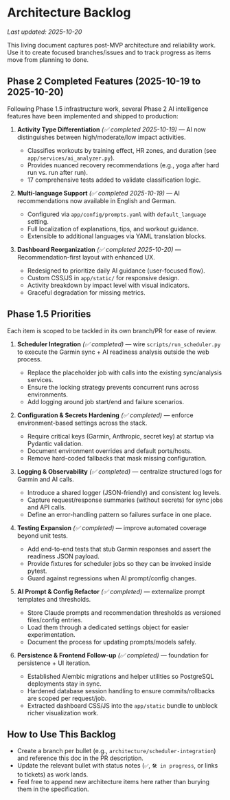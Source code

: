 # Architecture Backlog

_Last updated: 2025-10-20_

This living document captures post-MVP architecture and reliability work. Use it to create focused branches/issues and to track progress as items move from planning to done.

## Phase 2 Completed Features (2025-10-19 to 2025-10-20)

Following Phase 1.5 infrastructure work, several Phase 2 AI intelligence features have been implemented and shipped to production:

1. **Activity Type Differentiation** _(✅ completed 2025-10-19)_ — AI now distinguishes between high/moderate/low impact activities.
   - Classifies workouts by training effect, HR zones, and duration (see `app/services/ai_analyzer.py`).
   - Provides nuanced recovery recommendations (e.g., yoga after hard run vs. run after run).
   - 17 comprehensive tests added to validate classification logic.

2. **Multi-language Support** _(✅ completed 2025-10-19)_ — AI recommendations now available in English and German.
   - Configured via `app/config/prompts.yaml` with `default_language` setting.
   - Full localization of explanations, tips, and workout guidance.
   - Extensible to additional languages via YAML translation blocks.

3. **Dashboard Reorganization** _(✅ completed 2025-10-20)_ — Recommendation-first layout with enhanced UX.
   - Redesigned to prioritize daily AI guidance (user-focused flow).
   - Custom CSS/JS in `app/static/` for responsive design.
   - Activity breakdown by impact level with visual indicators.
   - Graceful degradation for missing metrics.

## Phase 1.5 Priorities

Each item is scoped to be tackled in its own branch/PR for ease of review.

1. **Scheduler Integration** _(✅ completed)_ — wire `scripts/run_scheduler.py` to execute the Garmin sync + AI readiness analysis outside the web process.
   - Replace the placeholder job with calls into the existing sync/analysis services.
   - Ensure the locking strategy prevents concurrent runs across environments.
   - Add logging around job start/end and failure scenarios.

2. **Configuration & Secrets Hardening** _(✅ completed)_ — enforce environment-based settings across the stack.
   - Require critical keys (Garmin, Anthropic, secret key) at startup via Pydantic validation.
   - Document environment overrides and default ports/hosts.
   - Remove hard-coded fallbacks that mask missing configuration.

3. **Logging & Observability** _(✅ completed)_ — centralize structured logs for Garmin and AI calls.
   - Introduce a shared logger (JSON-friendly) and consistent log levels.
   - Capture request/response summaries (without secrets) for sync jobs and API calls.
   - Define an error-handling pattern so failures surface in one place.

4. **Testing Expansion** _(✅ completed)_ — improve automated coverage beyond unit tests.
   - Add end-to-end tests that stub Garmin responses and assert the readiness JSON payload.
   - Provide fixtures for scheduler jobs so they can be invoked inside pytest.
   - Guard against regressions when AI prompt/config changes.

5. **AI Prompt & Config Refactor** _(✅ completed)_ — externalize prompt templates and thresholds.
   - Store Claude prompts and recommendation thresholds as versioned files/config entries.
   - Load them through a dedicated settings object for easier experimentation.
   - Document the process for updating prompts/models safely.

6. **Persistence & Frontend Follow-up** _(✅ completed)_ — foundation for persistence + UI iteration.
   - Established Alembic migrations and helper utilities so PostgreSQL deployments stay in sync.
   - Hardened database session handling to ensure commits/rollbacks are scoped per request/job.
   - Extracted dashboard CSS/JS into the `app/static` bundle to unblock richer visualization work.

## How to Use This Backlog

- Create a branch per bullet (e.g., `architecture/scheduler-integration`) and reference this doc in the PR description.
- Update the relevant bullet with status notes (`✅`, `🛠️ in progress`, or links to tickets) as work lands.
- Feel free to append new architecture items here rather than burying them in the specification.
